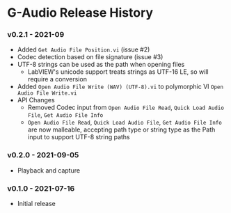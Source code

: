 # G-Audio Release History
### v0.2.1 - 2021-09
* Added `Get Audio File Position.vi` (issue #2)
* Codec detection based on file signature (issue #3)
* UTF-8 strings can be used as the path when opening files
    * LabVIEW's unicode support treats strings as UTF-16 LE, so will require a conversion
* Added `Open Audio File Write (WAV) (UTF-8).vi` to polymorphic VI `Open Audio File Write.vi`
* API Changes
    * Removed Codec input from `Open Audio File Read`, `Quick Load Audio File`, `Get Audio File Info`
    * `Open Audio File Read`, `Quick Load Audio File`, `Get Audio File Info` are now malleable, accepting path type or string type as the Path input to support UTF-8 string paths


### v0.2.0 - 2021-09-05
* Playback and capture


### v0.1.0 - 2021-07-16
* Initial release